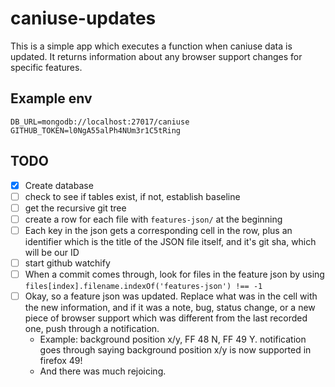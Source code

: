 # caniuse-updates
This is a simple app which executes a function when caniuse data is updated.  It returns information about any browser support changes for specific features.

## Example env
```
DB_URL=mongodb://localhost:27017/caniuse
GITHUB_TOKEN=l0NgA55alPh4NUm3r1C5tRing
```

## TODO
- [x] Create database
- [ ] check to see if tables exist, if not, establish baseline
- [ ] get the recursive git tree
- [ ] create a row for each file with `features-json/` at the beginning
- [ ] Each key in the json gets a corresponding cell in the row, plus an identifier which is the title of the JSON file itself, and it's git sha, which will be our ID
- [ ] start github watchify
- [ ] When a commit comes through, look for files in the feature json by using `files[index].filename.indexOf('features-json') !== -1`
- [ ] Okay, so a feature json was updated. Replace what was in the cell with the new information, and if it was a note, bug, status change, or a new piece of browser support which was different from the last recorded one, push through a notification.
    - Example: background position x/y, FF 48 N, FF 49 Y. notification goes through saying background position x/y is now supported in firefox 49!
    - And there was much rejoicing.
